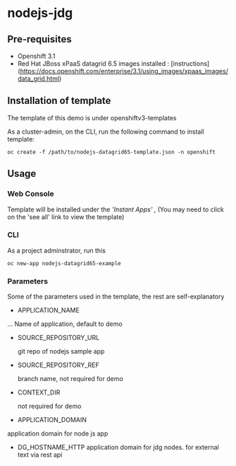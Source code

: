 

# nodejs-jdg

## Pre-requisites
* Openshift 3.1
* Red Hat JBoss xPaaS datagrid 6.5 images installed : [instructions] (https://docs.openshift.com/enterprise/3.1/using_images/xpaas_images/data_grid.html)
 
## Installation of template
The template of this demo is under openshiftv3-templates

As a cluster-admin, on the CLI, run the following command to install template:

`oc create -f /path/to/nodejs-datagrid65-template.json -n openshift`

## Usage
### Web Console
Template will be installed under the _'Instant Apps'_ , (You may need to click on the 'see all' link to view the template) 

### CLI
As a project adminstrator, run this 

`oc new-app nodejs-datagrid65-example`

### Parameters

Some of the parameters used in the template, the rest are self-explanatory

* APPLICATION_NAME

... Name of application, default to demo
* SOURCE_REPOSITORY_URL

  git repo of nodejs sample app
* SOURCE_REPOSITORY_REF

  branch name, not required for demo
* CONTEXT_DIR

  not required for demo
*  APPLICATION_DOMAIN

  application domain for node js app
*  DG_HOSTNAME_HTTP
  application domain for jdg nodes. for external text via rest api
